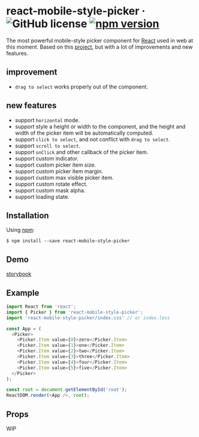 # react-mobile-style-picker &middot; ![GitHub license](https://img.shields.io/badge/license-MIT-blue.svg) [![npm version](https://img.shields.io/npm/v/react-mobile-style-picker.svg?style=flat)](https://www.npmjs.com/package/react-mobile-style-picker)

The most powerful mobile-style picker component for [React](https://reactjs.org/) used in web at this moment.
Based on this [project](https://github.com/react-component/m-picker), but with a lot of improvements and new features.

## improvement

- `drag to select` works properly out of the component.

## new features

- support `horizontal` mode.
- support style a height or width to the component, and the height and width of the picker item will be automatically computed.
- support `click to select`, and not conflict with `drag to select`.
- support `scroll to select`.
- support `onClick` and other callback of the picker item.
- support custom indicator.
- support custom picker item size.
- support custom picker item margin.
- support custom max visible picker item.
- support custom rotate effect.
- support custom mask alpha.
- support loading state.

## Installation

Using [npm](https://www.npmjs.com/):

    $ npm install --save react-mobile-style-picker
    
## Demo

[storybook](https://vipcxj.github.io/react-mobile-style-picker/)

## Example
    
```javascript
import React from 'react';
import { Picker } from 'react-mobile-style-picker';
import 'react-mobile-style-picker/index.css' // or index.less

const App = (
  <Picker>
    <Picker.Item value={0}>zero</Picker.Item>
    <Picker.Item value={1}>one</Picker.Item>
    <Picker.Item value={2}>two</Picker.Item>
    <Picker.Item value={3}>three</Picker.Item>
    <Picker.Item value={4}>four</Picker.Item>
    <Picker.Item value={5}>five</Picker.Item>
  </Picker>
);

const root = document.getElementById('root');
ReactDOM.render(<App />, root);

```

## Props

WIP
